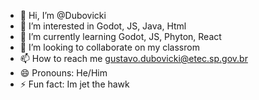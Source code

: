 - 👋 Hi, I’m @Dubovicki
- 👀 I’m interested in Godot, JS, Java, Html
- 🌱 I’m currently learning Godot, JS, Phyton, React
- 💞️ I’m looking to collaborate on my classrom
- 📫 How to reach me gustavo.dubovicki@etec.sp.gov.br
- 😄 Pronouns: He/Him
- ⚡ Fun fact: Im jet the hawk

<!---
Dubovicki/Dubovicki is a ✨ special ✨ repository because its `README.md` (this file) appears on your GitHub profile.
You can click the Preview link to take a look at your changes.
--->
